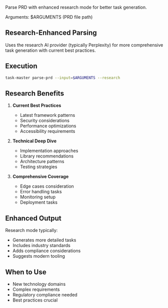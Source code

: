 Parse PRD with enhanced research mode for better task generation.

Arguments: $ARGUMENTS (PRD file path)

## Research-Enhanced Parsing

Uses the research AI provider (typically Perplexity) for more comprehensive task generation with current best practices.

## Execution

```bash
task-master parse-prd --input=$ARGUMENTS --research
```

## Research Benefits

1. **Current Best Practices**

   - Latest framework patterns
   - Security considerations
   - Performance optimizations
   - Accessibility requirements

1. **Technical Deep Dive**

   - Implementation approaches
   - Library recommendations
   - Architecture patterns
   - Testing strategies

1. **Comprehensive Coverage**

   - Edge cases consideration
   - Error handling tasks
   - Monitoring setup
   - Deployment tasks

## Enhanced Output

Research mode typically:

- Generates more detailed tasks
- Includes industry standards
- Adds compliance considerations
- Suggests modern tooling

## When to Use

- New technology domains
- Complex requirements
- Regulatory compliance needed
- Best practices crucial
